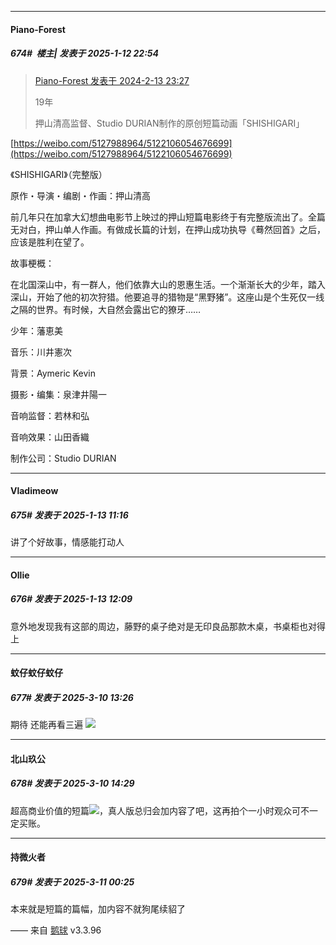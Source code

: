 ﻿
*****

####  Piano-Forest  
##### 674#         楼主| 发表于 2025-1-12 22:54

<blockquote><a href="httphttps://bbs.saraba1st.com/2b/forum.php?mod=redirect&amp;goto=findpost&amp;pid=63956306&amp;ptid=2171778" target="_blank">Piano-Forest 发表于 2024-2-13 23:27</a>

19年

押山清高监督、Studio DURIAN制作的原创短篇动画「SHISHIGARI」</blockquote>
[https://weibo.com/5127988964/5122106054676699](https://weibo.com/5127988964/5122106054676699)

《SHISHIGARI》（完整版）

原作・导演・编剧・作画：押山清高

前几年只在加拿大幻想曲电影节上映过的押山短篇电影终于有完整版流出了。全篇无对白，押山单人作画。有做成长篇的计划，在押山成功执导《蓦然回首》之后，应该是胜利在望了。

故事梗概：

在北国深山中，有一群人，他们依靠大山的恩惠生活。一个渐渐长大的少年，踏入深山，开始了他的初次狩猎。他要追寻的猎物是“黑野猪”。这座山是个生死仅一线之隔的世界。有时候，大自然会露出它的獠牙……

少年：藩恵美

音乐：川井憲次

背景：Aymeric Kevin

摄影・编集：泉津井陽一

音响监督：若林和弘

音响效果：山田香織

制作公司：Studio DURIAN  ​​​


*****

####  Vladimeow  
##### 675#       发表于 2025-1-13 11:16

讲了个好故事，情感能打动人


*****

####  Ollie  
##### 676#       发表于 2025-1-13 12:09

意外地发现我有这部的周边，藤野的桌子绝对是无印良品那款木桌，书桌柜也对得上

*****

####  蚊仔蚊仔蚊仔  
##### 677#       发表于 2025-3-10 13:26

期待 还能再看三遍 <img src="https://static.saraba1st.com/image/smiley/face2017/072.png" referrerpolicy="no-referrer">


*****

####  北山玖公  
##### 678#       发表于 2025-3-10 14:29

超高商业价值的短篇<img src="https://static.saraba1st.com/image/smiley/face2017/067.png" referrerpolicy="no-referrer">，真人版总归会加内容了吧，这再拍个一小时观众可不一定买账。


*****

####  持微火者  
##### 679#       发表于 2025-3-11 00:25

本来就是短篇的篇幅，加内容不就狗尾续貂了

—— 来自 [鹅球](https://www.pgyer.com/GcUxKd4w) v3.3.96

